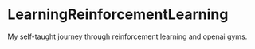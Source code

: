 # LearningReinforcementLearning
My self-taught journey through reinforcement learning and openai gyms.
